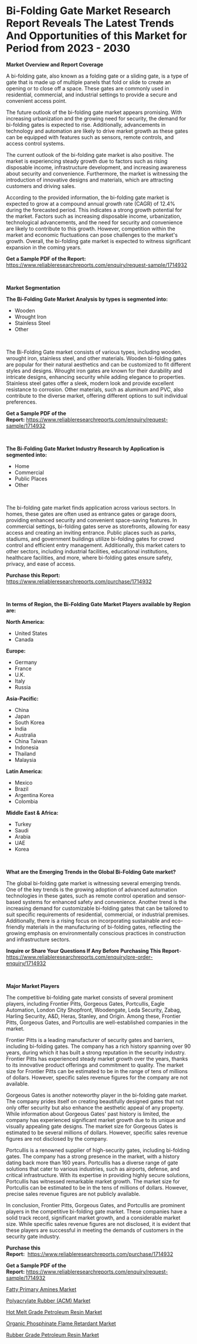 <p><h1>Bi-Folding Gate Market Research Report Reveals The Latest Trends And Opportunities of this Market for Period from 2023 - 2030</h1></p><p><strong>Market Overview and Report Coverage</strong></p>
<p><p>A bi-folding gate, also known as a folding gate or a sliding gate, is a type of gate that is made up of multiple panels that fold or slide to create an opening or to close off a space. These gates are commonly used in residential, commercial, and industrial settings to provide a secure and convenient access point.</p><p>The future outlook of the bi-folding gate market appears promising. With increasing urbanization and the growing need for security, the demand for bi-folding gates is expected to rise. Additionally, advancements in technology and automation are likely to drive market growth as these gates can be equipped with features such as sensors, remote controls, and access control systems.</p><p>The current outlook of the bi-folding gate market is also positive. The market is experiencing steady growth due to factors such as rising disposable income, infrastructure development, and increasing awareness about security and convenience. Furthermore, the market is witnessing the introduction of innovative designs and materials, which are attracting customers and driving sales.</p><p>According to the provided information, the bi-folding gate market is expected to grow at a compound annual growth rate (CAGR) of 12.4% during the forecasted period. This indicates a strong growth potential for the market. Factors such as increasing disposable income, urbanization, technological advancements, and the need for security and convenience are likely to contribute to this growth. However, competition within the market and economic fluctuations can pose challenges to the market's growth. Overall, the bi-folding gate market is expected to witness significant expansion in the coming years.</p></p>
<p><strong>Get a Sample PDF of the Report:</strong> <a href="https://www.reliableresearchreports.com/enquiry/request-sample/1714932">https://www.reliableresearchreports.com/enquiry/request-sample/1714932</a></p>
<p>&nbsp;</p>
<p><strong>Market Segmentation</strong></p>
<p><strong>The Bi-Folding Gate Market Analysis by types is segmented into:</strong></p>
<p><ul><li>Wooden</li><li>Wrought Iron</li><li>Stainless Steel</li><li>Other</li></ul></p>
<p>&nbsp;</p>
<p><p>The Bi-Folding Gate market consists of various types, including wooden, wrought iron, stainless steel, and other materials. Wooden bi-folding gates are popular for their natural aesthetics and can be customized to fit different styles and designs. Wrought iron gates are known for their durability and intricate designs, enhancing security while adding elegance to properties. Stainless steel gates offer a sleek, modern look and provide excellent resistance to corrosion. Other materials, such as aluminum and PVC, also contribute to the diverse market, offering different options to suit individual preferences.</p></p>
<p><strong>Get a Sample PDF of the Report:</strong>&nbsp;<a href="https://www.reliableresearchreports.com/enquiry/request-sample/1714932">https://www.reliableresearchreports.com/enquiry/request-sample/1714932</a></p>
<p>&nbsp;</p>
<p><strong>The Bi-Folding Gate Market Industry Research by Application is segmented into:</strong></p>
<p><ul><li>Home</li><li>Commercial</li><li>Public Places</li><li>Other</li></ul></p>
<p>&nbsp;</p>
<p><p>The bi-folding gate market finds application across various sectors. In homes, these gates are often used as entrance gates or garage doors, providing enhanced security and convenient space-saving features. In commercial settings, bi-folding gates serve as storefronts, allowing for easy access and creating an inviting entrance. Public places such as parks, stadiums, and government buildings utilize bi-folding gates for crowd control and efficient entry management. Additionally, this market caters to other sectors, including industrial facilities, educational institutions, healthcare facilities, and more, where bi-folding gates ensure safety, privacy, and ease of access.</p></p>
<p><strong>Purchase this Report:</strong>&nbsp; <a href="https://www.reliableresearchreports.com/purchase/1714932">https://www.reliableresearchreports.com/purchase/1714932</a></p>
<p>&nbsp;</p>
<p><strong>In terms of Region, the Bi-Folding Gate Market Players available by Region are:</strong></p>
<p>
    <p> <strong> North America: </strong>
        <ul>
            <li>United States</li>
            <li>Canada</li>
        </ul>
        </p> 
    <p> <strong> Europe: </strong>
        <ul>
            <li>Germany</li>
            <li>France</li>
            <li>U.K.</li>
            <li>Italy</li>
            <li>Russia</li>
        </ul>
        </p> 
    <p> <strong> Asia-Pacific: </strong>
        <ul>
            <li>China</li>
            <li>Japan</li>
            <li>South Korea</li>
            <li>India</li>
            <li>Australia</li>
            <li>China Taiwan</li>
            <li>Indonesia</li>
            <li>Thailand</li>
            <li>Malaysia</li>
        </ul>
        </p> 
    <p> <strong> Latin America: </strong>
        <ul>
            <li>Mexico</li>
            <li>Brazil</li>
            <li>Argentina Korea</li>
            <li>Colombia</li>
        </ul>
        </p> 
    <p> <strong> Middle East & Africa: </strong>
        <ul>
            <li>Turkey</li>
            <li>Saudi</li>
            <li>Arabia</li>
            <li>UAE</li>
            <li>Korea</li>
        </ul>
    </p>
    </p>
<p>&nbsp;</p>
<p><strong>What are the Emerging Trends in the Global Bi-Folding Gate market?</strong></p>
<p><p>The global bi-folding gate market is witnessing several emerging trends. One of the key trends is the growing adoption of advanced automation technologies in these gates, such as remote control operation and sensor-based systems for enhanced safety and convenience. Another trend is the increasing demand for customizable bi-folding gates that can be tailored to suit specific requirements of residential, commercial, or industrial premises. Additionally, there is a rising focus on incorporating sustainable and eco-friendly materials in the manufacturing of bi-folding gates, reflecting the growing emphasis on environmentally conscious practices in construction and infrastructure sectors.</p></p>
<p><strong>Inquire or Share Your Questions If Any Before Purchasing This Report</strong>- <a href="https://www.reliableresearchreports.com/enquiry/pre-order-enquiry/1714932">https://www.reliableresearchreports.com/enquiry/pre-order-enquiry/1714932</a></p>
<p>&nbsp;</p>
<p><strong>Major Market Players</strong></p>
<p><p>The competitive bi-folding gate market consists of several prominent players, including Frontier Pitts, Gorgeous Gates, Portcullis, Eagle Automation, London City Shopfront, Woodengate, Leda Security, Zabag, Harling Security, A&D, Heras, Stanley, and Origin. Among these, Frontier Pitts, Gorgeous Gates, and Portcullis are well-established companies in the market.</p><p>Frontier Pitts is a leading manufacturer of security gates and barriers, including bi-folding gates. The company has a rich history spanning over 90 years, during which it has built a strong reputation in the security industry. Frontier Pitts has experienced steady market growth over the years, thanks to its innovative product offerings and commitment to quality. The market size for Frontier Pitts can be estimated to be in the range of tens of millions of dollars. However, specific sales revenue figures for the company are not available.</p><p>Gorgeous Gates is another noteworthy player in the bi-folding gate market. The company prides itself on creating beautifully designed gates that not only offer security but also enhance the aesthetic appeal of any property. While information about Gorgeous Gates' past history is limited, the company has experienced significant market growth due to its unique and visually appealing gate designs. The market size for Gorgeous Gates is estimated to be several millions of dollars. However, specific sales revenue figures are not disclosed by the company.</p><p>Portcullis is a renowned supplier of high-security gates, including bi-folding gates. The company has a strong presence in the market, with a history dating back more than 160 years. Portcullis has a diverse range of gate solutions that cater to various industries, such as airports, defense, and critical infrastructure. With its expertise in providing highly secure solutions, Portcullis has witnessed remarkable market growth. The market size for Portcullis can be estimated to be in the tens of millions of dollars. However, precise sales revenue figures are not publicly available.</p><p>In conclusion, Frontier Pitts, Gorgeous Gates, and Portcullis are prominent players in the competitive bi-folding gate market. These companies have a solid track record, significant market growth, and a considerable market size. While specific sales revenue figures are not disclosed, it is evident that these players are successful in meeting the demands of customers in the security gate industry.</p></p>
<p><strong>Purchase this Report:</strong>&nbsp;&nbsp;<a href="https://www.reliableresearchreports.com/purchase/1714932">https://www.reliableresearchreports.com/purchase/1714932</a></p>
<p></p>
<p><strong>Get a Sample PDF of the Report:</strong>&nbsp;<a href="https://www.reliableresearchreports.com/enquiry/request-sample/1714932">https://www.reliableresearchreports.com/enquiry/request-sample/1714932</a></p>
<p><p><a href="https://medium.com/@germanbraun1929/fatty-primary-amines-market-analysis-its-cagr-market-segmentation-and-global-industry-overview-c76b69f47085">Fatty Primary Amines Market</a></p><p><a href="https://medium.com/@dexterhayes2023/polyacrylate-rubber-acm-market-outlook-industry-overview-and-forecast-2023-to-2030-fc66fb06d576">Polyacrylate Rubber (ACM) Market</a></p><p><a href="https://medium.com/@myrticecole/hot-melt-grade-petroleum-resin-market-exploring-market-share-market-trends-and-future-growth-66bc1722a75a">Hot Melt Grade Petroleum Resin Market</a></p><p><a href="https://medium.com/@jailynpurdy1934/organic-phosphinate-flame-retardant-market-outlook-industry-overview-and-forecast-2023-to-2030-42a08cd93160">Organic Phosphinate Flame Retardant Market</a></p><p><a href="https://medium.com/@alaynagrant2023/rubber-grade-petroleum-resin-market-size-cagr-trends-2024-2030-9f725ad6af0d">Rubber Grade Petroleum Resin Market</a></p></p>